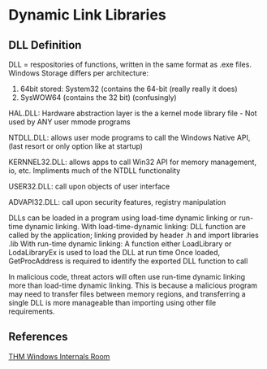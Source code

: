 # Dynamic Link Libraries

## DLL Definition

DLL = respositories of functions, written in the same format as .exe files.  Windows Storage differs per architecture:
1. 64bit stored: System32 (contains the 64-bit (really really it does)
2. SysWOW64 (contains the 32 bit) (confusingly)


HAL.DLL: Hardware abstraction layer is the a kernel mode library file 
	- Not used by ANY user mmode programs

NTDLL.DLL: allows user mode programs to call the Windows Native API, (last resort or only option like at startup)

KERNNEL32.DLL: allows apps to call Win32 API for memory management, io, etc. Impliments much of the NTDLL functionality

USER32.DLL: call upon objects of user interface

ADVAPI32.DLL: call upon security features, registry manipulation



DLLs can be loaded in a program using load-time dynamic linking or run-time dynamic linking.
With load-time-dynamic linking:
	DLL function are called by the application; linking provided by header .h and import libraries .lib
With run-time dynamic linking:
	A function either LoadLibrary or LodaLibraryEx is used to load the DLL at run time
	Once loaded, GetProcAddress is required to identify the exported DLL function to call

In malicious code, threat actors will often use run-time dynamic linking more than load-time dynamic linking. This is because a malicious program may need to transfer files between memory regions, and transferring a single DLL is more manageable than importing using other file requirements.


## References

[THM Windows Internals Room](https://tryhackme.com/room/windowsinternals)